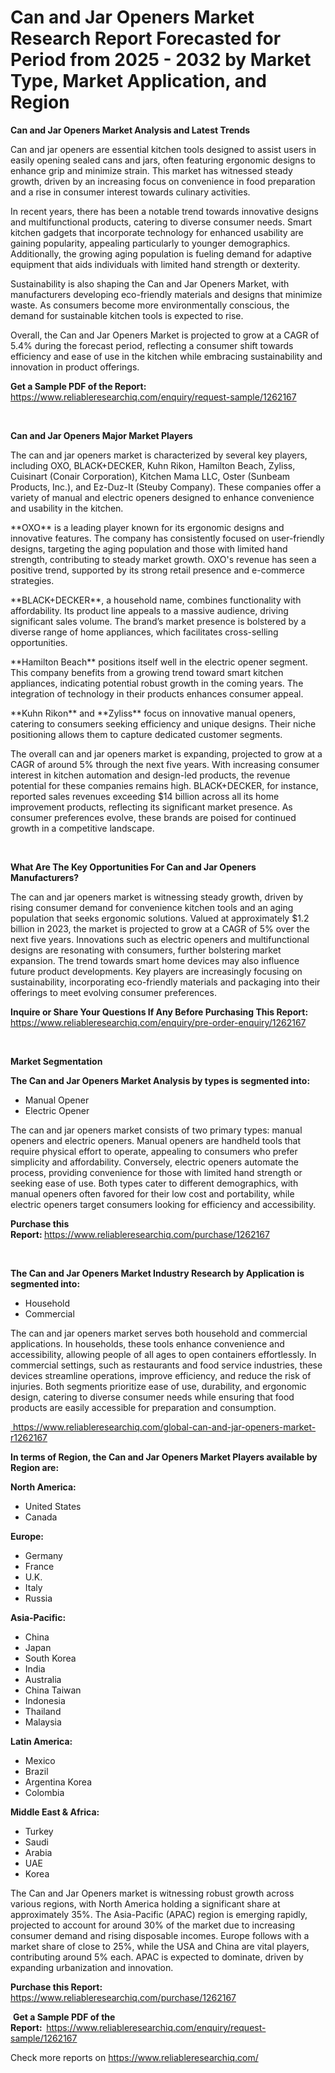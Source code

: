 <p><h1>Can and Jar Openers Market Research Report Forecasted for Period from 2025 -  2032 by Market Type, Market Application, and Region</h1></p><p><strong>Can and Jar Openers Market Analysis and Latest Trends</strong></p>
<p><p>Can and jar openers are essential kitchen tools designed to assist users in easily opening sealed cans and jars, often featuring ergonomic designs to enhance grip and minimize strain. This market has witnessed steady growth, driven by an increasing focus on convenience in food preparation and a rise in consumer interest towards culinary activities.</p><p>In recent years, there has been a notable trend towards innovative designs and multifunctional products, catering to diverse consumer needs. Smart kitchen gadgets that incorporate technology for enhanced usability are gaining popularity, appealing particularly to younger demographics. Additionally, the growing aging population is fueling demand for adaptive equipment that aids individuals with limited hand strength or dexterity.</p><p>Sustainability is also shaping the Can and Jar Openers Market, with manufacturers developing eco-friendly materials and designs that minimize waste. As consumers become more environmentally conscious, the demand for sustainable kitchen tools is expected to rise.</p><p>Overall, the Can and Jar Openers Market is projected to grow at a CAGR of 5.4% during the forecast period, reflecting a consumer shift towards efficiency and ease of use in the kitchen while embracing sustainability and innovation in product offerings.</p></p>
<p><strong>Get a Sample PDF of the Report:&nbsp;</strong> <a href="https://www.reliableresearchiq.com/enquiry/request-sample/1262167?utm_campaign=1141&utm_medium=2&utm_source=Github&utm_content=ia&utm_term=06022025&utm_id=can-and-jar-openers">https://www.reliableresearchiq.com/enquiry/request-sample/1262167</a></p>
<p>&nbsp;</p>
<p><strong>Can and Jar Openers Major Market Players</strong></p>
<p><p>The can and jar openers market is characterized by several key players, including OXO, BLACK+DECKER, Kuhn Rikon, Hamilton Beach, Zyliss, Cuisinart (Conair Corporation), Kitchen Mama LLC, Oster (Sunbeam Products, Inc.), and Ez-Duz-It (Steuby Company). These companies offer a variety of manual and electric openers designed to enhance convenience and usability in the kitchen.</p><p>**OXO** is a leading player known for its ergonomic designs and innovative features. The company has consistently focused on user-friendly designs, targeting the aging population and those with limited hand strength, contributing to steady market growth. OXO's revenue has seen a positive trend, supported by its strong retail presence and e-commerce strategies.</p><p>**BLACK+DECKER**, a household name, combines functionality with affordability. Its product line appeals to a massive audience, driving significant sales volume. The brand’s market presence is bolstered by a diverse range of home appliances, which facilitates cross-selling opportunities.</p><p>**Hamilton Beach** positions itself well in the electric opener segment. This company benefits from a growing trend toward smart kitchen appliances, indicating potential robust growth in the coming years. The integration of technology in their products enhances consumer appeal.</p><p>**Kuhn Rikon** and **Zyliss** focus on innovative manual openers, catering to consumers seeking efficiency and unique designs. Their niche positioning allows them to capture dedicated customer segments.</p><p>The overall can and jar openers market is expanding, projected to grow at a CAGR of around 5% through the next five years. With increasing consumer interest in kitchen automation and design-led products, the revenue potential for these companies remains high. BLACK+DECKER, for instance, reported sales revenues exceeding $14 billion across all its home improvement products, reflecting its significant market presence. As consumer preferences evolve, these brands are poised for continued growth in a competitive landscape.</p></p>
<p>&nbsp;</p>
<p><strong>What Are The Key Opportunities For Can and Jar Openers Manufacturers?</strong></p>
<p><p>The can and jar openers market is witnessing steady growth, driven by rising consumer demand for convenience kitchen tools and an aging population that seeks ergonomic solutions. Valued at approximately $1.2 billion in 2023, the market is projected to grow at a CAGR of 5% over the next five years. Innovations such as electric openers and multifunctional designs are resonating with consumers, further bolstering market expansion. The trend towards smart home devices may also influence future product developments. Key players are increasingly focusing on sustainability, incorporating eco-friendly materials and packaging into their offerings to meet evolving consumer preferences.</p></p>
<p><strong>Inquire or Share Your Questions If Any Before Purchasing This Report:</strong> <a href="https://www.reliableresearchiq.com/enquiry/pre-order-enquiry/1262167?utm_campaign=1141&utm_medium=2&utm_source=Github&utm_content=ia&utm_term=06022025&utm_id=can-and-jar-openers">https://www.reliableresearchiq.com/enquiry/pre-order-enquiry/1262167</a></p>
<p>&nbsp;</p>
<p><strong>Market Segmentation</strong></p>
<p><strong>The Can and Jar Openers Market Analysis by types is segmented into:</strong></p>
<p><ul><li>Manual Opener</li><li>Electric Opener</li></ul></p>
<p><p>The can and jar openers market consists of two primary types: manual openers and electric openers. Manual openers are handheld tools that require physical effort to operate, appealing to consumers who prefer simplicity and affordability. Conversely, electric openers automate the process, providing convenience for those with limited hand strength or seeking ease of use. Both types cater to different demographics, with manual openers often favored for their low cost and portability, while electric openers target consumers looking for efficiency and accessibility.</p></p>
<p><strong>Purchase this Report:&nbsp;</strong><a href="https://www.reliableresearchiq.com/purchase/1262167?utm_campaign=1141&utm_medium=2&utm_source=Github&utm_content=ia&utm_term=06022025&utm_id=can-and-jar-openers">https://www.reliableresearchiq.com/purchase/1262167</a></p>
<p>&nbsp;</p>
<p><strong>The Can and Jar Openers Market Industry Research by Application is segmented into:</strong></p>
<p><ul><li>Household</li><li>Commercial</li></ul></p>
<p><p>The can and jar openers market serves both household and commercial applications. In households, these tools enhance convenience and accessibility, allowing people of all ages to open containers effortlessly. In commercial settings, such as restaurants and food service industries, these devices streamline operations, improve efficiency, and reduce the risk of injuries. Both segments prioritize ease of use, durability, and ergonomic design, catering to diverse consumer needs while ensuring that food products are easily accessible for preparation and consumption.</p></p>
<p><a href="https://www.reliableresearchiq.com/global-can-and-jar-openers-market-r1262167?utm_campaign=1141&utm_medium=2&utm_source=Github&utm_content=ia&utm_term=06022025&utm_id=can-and-jar-openers">&nbsp;https://www.reliableresearchiq.com/global-can-and-jar-openers-market-r1262167</a></p>
<p><strong>In terms of Region, the Can and Jar Openers Market Players available by Region are:</strong></p>
<p>
    <p> <strong> North America: </strong>
        <ul>
            <li>United States</li>
            <li>Canada</li>
        </ul>
        </p> 
    <p> <strong> Europe: </strong>
        <ul>
            <li>Germany</li>
            <li>France</li>
            <li>U.K.</li>
            <li>Italy</li>
            <li>Russia</li>
        </ul>
        </p> 
    <p> <strong> Asia-Pacific: </strong>
        <ul>
            <li>China</li>
            <li>Japan</li>
            <li>South Korea</li>
            <li>India</li>
            <li>Australia</li>
            <li>China Taiwan</li>
            <li>Indonesia</li>
            <li>Thailand</li>
            <li>Malaysia</li>
        </ul>
        </p> 
    <p> <strong> Latin America: </strong>
        <ul>
            <li>Mexico</li>
            <li>Brazil</li>
            <li>Argentina Korea</li>
            <li>Colombia</li>
        </ul>
        </p> 
    <p> <strong> Middle East & Africa: </strong>
        <ul>
            <li>Turkey</li>
            <li>Saudi</li>
            <li>Arabia</li>
            <li>UAE</li>
            <li>Korea</li>
        </ul>
    </p>
    </p>
<p><p>The Can and Jar Openers market is witnessing robust growth across various regions, with North America holding a significant share at approximately 35%. The Asia-Pacific (APAC) region is emerging rapidly, projected to account for around 30% of the market due to increasing consumer demand and rising disposable incomes. Europe follows with a market share of close to 25%, while the USA and China are vital players, contributing around 5% each. APAC is expected to dominate, driven by expanding urbanization and innovation.</p></p>
<p><strong>Purchase this Report: </strong><a href="https://www.reliableresearchiq.com/purchase/1262167?utm_campaign=1141&utm_medium=2&utm_source=Github&utm_content=ia&utm_term=06022025&utm_id=can-and-jar-openers">https://www.reliableresearchiq.com/purchase/1262167</a></p>
<p>&nbsp;<strong>Get a Sample PDF of the Report:&nbsp;&nbsp;</strong><a href="https://www.reliableresearchiq.com/enquiry/request-sample/1262167?utm_campaign=1141&utm_medium=2&utm_source=Github&utm_content=ia&utm_term=06022025&utm_id=can-and-jar-openers">https://www.reliableresearchiq.com/enquiry/request-sample/1262167</a></p>
<p><strong></strong></p>
<p>Check more reports on <a href="https://www.reliableresearchiq.com/?utm_campaign=1141&utm_medium=2&utm_source=Github&utm_content=ia&utm_term=06022025&utm_id=can-and-jar-openers">https://www.reliableresearchiq.com/</a></p>